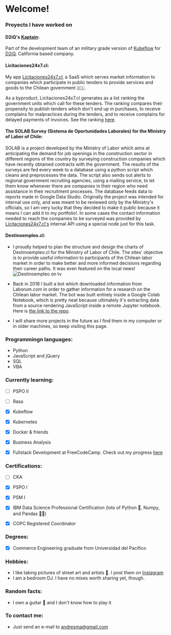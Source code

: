 <!--
**andresmascl/andresmascl** is a ✨ _special_ ✨ repository because its `README.md` (this file) appears on your GitHub profile.

Here are some ideas to get you started:

- 🔭 I’m currently working on ...
- 🌱 I’m currently learning ...
- 👯 I’m looking to collaborate on ...
- 🤔 I’m looking for help with ...
- 💬 Ask me about ...
- 📫 How to reach me: ...
- 😄 Pronouns: ...
- ⚡ Fun fact: ...
-->

# Welcome!



### Proyects I have worked on

#### D2iQ's [Kaptain](https://d2iq.com/products/kaptain):
Part of the development team of an military grade version of [Kubeflow](https://www.kubeflow.org/) for [D2iQ](https://d2iq.com/).  California based company.


#### Licitaciones24x7.cl:
My app [Licitaciones24x7.cl](https://licitaciones24x7.cl), a SaaS which serves market information to companies which participate in public tenders to provide services and goods to the Chilean government :chile:.

As a byproduct, Licitaciones24x7.cl generates as a list ranking the government units which call for these tenders.  The ranking compares their propensity to publish tenders which don't end up in purchases, to receive complains for malpractices during the tenders, and to receive complains for delayed payments of invoices.  See the ranking [here](https://info.licitaciones24x7.cl/demandantes-del-estado).

#### The SOLAB Survey (Sistema de Oportunidades Laborales) for the Ministry of Labor of Chile:
SOLAB is a project developed by the Ministry of Labor which aims at anticipating the demand for job openings in the construction sector in different regions of the country by surveying construction companies which have recently obtained contracts with the government.  The results of the surveys are fed every week to a database using a python script which cleans and preprocesses the data.  The script also sends out alerts to regional government recruiting agencies, using a mailing service, to let them know whenever there are companies in their region who need assistance in their recruitment processes.  The database feeds data to reports made in Google Data Studio.  Originally the project was intended for internal use only, and was meant to be reviewed only by the Ministry's officials, so I am very lucky that they decided to make it public because it means I can add it to my portfolio!.  In some cases the contact information needed to reach the companies to be surveyed was provided by [Licitaciones24x7.cl's](https://licitaciones24x7.cl) internal API using a special node just for this task.

#### Destinoempleo.cl:
- I proudly helped to plan the structure and design the charts of Destinoempleo.cl for the Ministry of Labor of Chile.  The sites' objective is to provide useful information to participants of the Chilean labor market in order to make better and more informed decisions regarding their career paths.  It was even featured on the local news! ![Destinoempleo on tv](https://i.imgur.com/KEptQrp.jpg)

- Back in 2018 I built a bot which downloaded information from Laborum.com in order to gather information for a research on the Chilean labor market.  The bot was built entirely inside a Google Colab Notebook, which is pretty neat because ultimately it's extracting data from a source rendering JavaScript inside a remote Jupyter notebook.  Here is [the link to the repo](https://github.com/andresmascl/LaborumSpyder).

- I will share more projects in the future as I find them in my computer or in older machines, so keep visiting this page.

### Programmingn languages:
- Python
- JavaScript and jQuery
- SQL
- VBA

### Currently learning:
- [ ] PSPO II
- [ ] Rasa
- [X] Kubeflow
- [x] Kubernetes
- [x] Docker & friends
- [X] Business Analysis
- [X] Fullstack Development at FreeCodeCamp.  Check out my progress [here](https://www.freecodecamp.org/andresma)


### Certifications:
- [ ] CKA
- [X] PSPO I
- [X] PSM I
- [x] IBM Data Science Professional Certification (lots of Python :snake:, Numpy, and Pandas :panda_face::panda_face:)
- [X] COPC Registered Coordinator


### Degrees:
- [X] Commerce Engineering graduate from Universidad del Pacífico

### Hobbies:
- I like taking pictures of street art and artists :camera_flash:.  I post them on [Instagram](https://www.instagram.com/fotocondriacoterminal/) 
- I am a bedroom DJ.  I have no mixes worth sharing yet, though.

### Random facts:
- I own a guitar :guitar: and I don't know how to play it


### To contact me:
- Just send an e-mail to andresma@gmail.com
